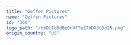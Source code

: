 ```yaml
---
title: "Geffen Pictures"
name: "Geffen Pictures"
id: "360"
logo_path: "/hbDlIbBdBe0nVFTeZ7hDX3d5n2N.png"
origin_country: "US"
---
```

